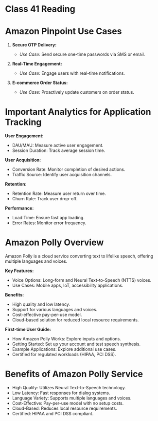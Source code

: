 # Class 41 Reading

# Amazon Pinpoint Use Cases

1. **Secure OTP Delivery:**
   - *Use Case:* Send secure one-time passwords via SMS or email.

2. **Real-Time Engagement:**
   - *Use Case:* Engage users with real-time notifications.

3. **E-commerce Order Status:**
   - *Use Case:* Proactively update customers on order status.

# Important Analytics for Application Tracking

**User Engagement:**
- DAU/MAU: Measure active user engagement.
- Session Duration: Track average session time.

**User Acquisition:**
- Conversion Rate: Monitor completion of desired actions.
- Traffic Source: Identify user acquisition channels.

**Retention:**
- Retention Rate: Measure user return over time.
- Churn Rate: Track user drop-off.

**Performance:**
- Load Time: Ensure fast app loading.
- Error Rates: Monitor error frequency.

# Amazon Polly Overview

Amazon Polly is a cloud service converting text to lifelike speech, offering multiple languages and voices.

**Key Features:**
- Voice Options: Long-form and Neural Text-to-Speech (NTTS) voices.
- Use Cases: Mobile apps, IoT, accessibility applications.

**Benefits:**
- High quality and low latency.
- Support for various languages and voices.
- Cost-effective pay-per-use model.
- Cloud-based solution for reduced local resource requirements.

**First-time User Guide:**
- How Amazon Polly Works: Explore inputs and options.
- Getting Started: Set up your account and test speech synthesis.
- Example Applications: Explore additional use cases.
- Certified for regulated workloads (HIPAA, PCI DSS).

# Benefits of Amazon Polly Service

- High Quality: Utilizes Neural Text-to-Speech technology.
- Low Latency: Fast responses for dialog systems.
- Language Variety: Supports multiple languages and voices.
- Cost-Effective: Pay-per-use model with no setup costs.
- Cloud-Based: Reduces local resource requirements.
- Certified: HIPAA and PCI DSS compliant.

